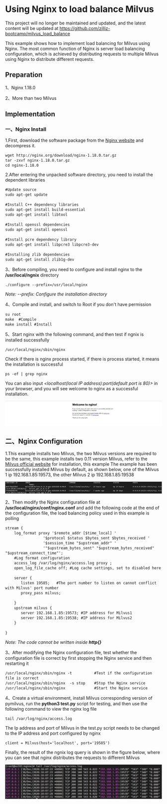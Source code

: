 # Using Nginx to load balance Milvus

This project will no longer be maintained and updated, and the latest content will be updated at https://github.com/zilliz-bootcamp/milvus_load_balance

This example shows how to implement load balancing for Milvus using Nginx. The most common function of Nginx is server load balancing configuration, which is achieved by distributing requests to multiple Milvus using Nginx to distribute different requests.

## Preparation

1、Nginx 1.18.0

2、More than two Milvus

## Implementation

### 一、Nginx Install

1.First, download the software package from the [Nginx website](http://nginx.org/en/download.html) and decompress it.

```
wget http://nginx.org/download/nginx-1.18.0.tar.gz
tar -zxvf nginx-1.18.0.tar.gz
cd nginx-1.18.0
```

2.After entering the unpacked software directory, you need to install the dependent libraries

```
#Update source
sudo apt-get update

#Install C++ dependency libraries
sudo apt-get install build-essential
sudo apt-get install libtool

#Install openssl dependencies
sudo apt-get install openssl

#Install pcre dependency library
sudo apt-get install libpcre3 libpcre3-dev

#Installing zlib dependencies
sudo apt-get install zlib1g-dev 
```

3、Before compiling, you need to configure and install nginx to the **/usr/local/ngnix** directory

```
./configure --prefix=/usr/local/nginx
```

 *Note: --prefix: Configure the installation directory*

4、Compile and install, and switch to Root if you don't have permission

```
su root
make  #Compile
make install #Install
```

5、Start nginx with the following command, and then test if ngnix is installed successfully

```
/usr/local/nginx/sbin/nginx 
```

Check if there is nginx process started, if there is process started, it means the installation is successful

```
ps -ef | grep nginx
```

You can also input *<localhost(local IP address):port(default port is 80)>* in your browser, and you will see welcome to nginx as a successful installation.

![](1.png)

## 二、Nginx Configuration

1.This example installs two Milvus, the two Milvus versions are required to be the same, this example installs two 0.11 version Milvus, refer to the [Milvus official website](https://www.milvus.io/cn/docs/v0.11.0/milvus_docker-gpu.md) for installation, this example The example has been successfully installed Milvus by default, as shown below, one of the Milvus 1 ip 192.168.1.85:19573, the other Milvus 2 ip 192.168.1.85:19538

![](2.png)

2、Then modify the Nginx configuration file at **/usr/local/nginx/conf/nginx.conf** and add the following code at the end of the configuration file, the load balancing policy used in this example is polling

```
stream {
    log_format proxy '$remote_addr [$time_local] '
                 '$protocol $status $bytes_sent $bytes_received '
                 '$session_time "$upstream_addr" '
                 '"$upstream_bytes_sent" "$upstream_bytes_received" "$upstream_connect_time"';
    #Log format configuration
    access_log /var/log/nginx/access.log proxy ;
    open_log_file_cache off; #Log cache settings, set to disabled here
    
    server {
       listen 19585;   #The port number to listen on cannot conflict with Milvus' port number
       proxy_pass milvus;

    }
    upstream milvus {
       server 192.168.1.85:19573; #IP address for Milvus1
       server 192.168.1.85:19538; #IP address for Milvus2
    }

}

```

*Note: The code cannot be written inside **http{}***

3、After modifying the Nginx configuration file, test whether the configuration file is correct by first stopping the Nginx service and then restarting it

```
/usr/local/nginx/sbin/nginx -t          #Test if the configuration file is correct
/usr/local/nginx/sbin/nginx  -s stop    #Stop the Nginx service
/usr/local/nginx/sbin/nginx             #Start the Nginx service
```

4、Create a virtual environment, install Milvus corresponding version of pymilvus, run the **python3 test.py** script for testing, and then use the following command to view the nginx log file

```
tail /var/log/nginx/access.log
```

The Ip address and port of Milvus in the test.py script needs to be changed to the IP address and port configured by nginx

```
client = Milvus(host='localhost', port='19585')
```

Finally, the result of the ngnix log query is shown in the figure below, where you can see that nginx distributes the requests to different Milvus

![3](3.png)



